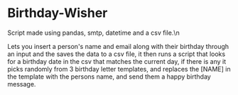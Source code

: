 # Birthday-Wisher
 Script made using pandas, smtp, datetime and a csv file.\n
 
 Lets you insert a person's name and email along with their birthday through an input and the saves the data to a csv file, it then runs a script that looks for a birthday date in the csv that matches the current day, if there is any it picks randomly from 3 birthday letter templates, and replaces the [NAME] in the template with the persons name, and send them a happy birthday message.

